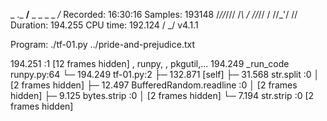  _     ._   __/__   _ _  _  _ _/_   Recorded: 16:30:16  Samples:  193148
 /_//_/// /_\ / //_// / //_'/ //     Duration: 194.255   CPU time: 192.124
/   _/                      v4.1.1

Program: ./tf-01.py ../pride-and-prejudice.txt

194.251 <module>  <string>:1
   [12 frames hidden]  <string>, runpy, <built-in>, pkgutil,...
      194.249 _run_code  runpy.py:64
      └─ 194.249 <module>  tf-01.py:2
         ├─ 132.871 [self]
         ├─ 31.568 str.split  <built-in>:0
         │     [2 frames hidden]  <built-in>
         ├─ 12.497 BufferedRandom.readline  <built-in>:0
         │     [2 frames hidden]  <built-in>
         ├─ 9.125 bytes.strip  <built-in>:0
         │     [2 frames hidden]  <built-in>
         └─ 7.194 str.strip  <built-in>:0
               [2 frames hidden]  <built-in>


